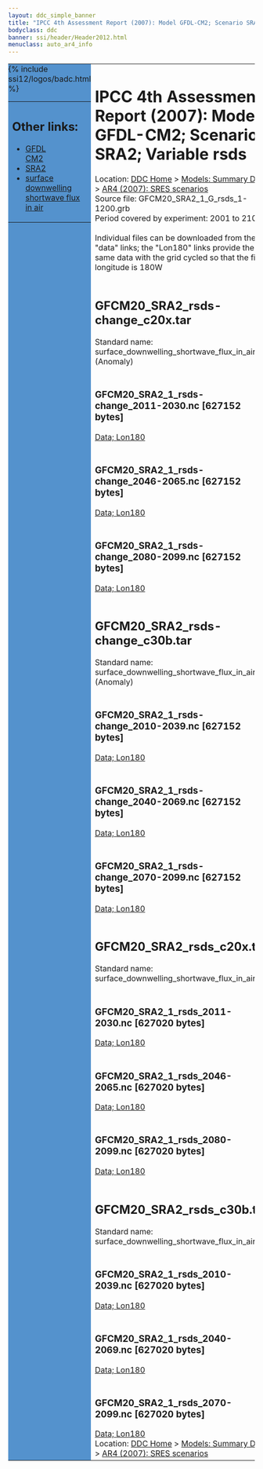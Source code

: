 ```yaml
---
layout: ddc_simple_banner
title: "IPCC 4th Assessment Report (2007): Model GFDL-CM2; Scenario SRA2; Variable rsds"
bodyclass: ddc
banner: ssi/header/Header2012.html
menuclass: auto_ar4_info
---
```



<table width="100%" border="0" cellspacing="0" cellpadding="0" style="border-collapse: collapse;">
<tr style="margin:0;padding:0;border:0;">
<td style="margin:0;padding:0;border:0;height:1pt;width:150pt;background:#5492CD;" valign="top" >

<div id="lh-col2" class="auto_ar4_info">
<table class="menumain" bgcolor="#5492CD" cellspacing="0" width="100%" border="0">
<tr><td>
<h2> Other links:</h2>
<ul>
<li><a href="/auto/ar4/model-GFDL-CM2.html">GFDL<br/>CM2</a></li>
<li><a href="/auto/ar4/scenario-SRA2.html">SRA2</a></li>
<li><a href="/auto/ar4/var-surface_downwelling_shortwave_flux_in_air.html">surface downwelling<br/> shortwave flux in air</a></li>
</ul>
</td></tr>
{% include ssi12/logos/badc.html %}
</table>
</div>
</td>
<td><h1>IPCC 4th Assessment Report (2007): Model GFDL-CM2; Scenario SRA2; Variable rsds</h1>

<!-- Breadcrumb1 -->
<div id="breadcrumb1" align="left">
Location: <a href="/index.html">DDC Home</a> > <a href="/sim/gcm_clim/">Models: Summary Data</a>
> <a href="/sim/gcm_clim/SRES_AR4/index.html">AR4 (2007): SRES scenarios</a>
</div>
<!-- End of Breadcrumb1 -->Source file: GFCM20_SRA2_1_G_rsds_1-1200.grb
<br/>
Period covered by experiment: 2001 to 2100<br/>
<br/>Individual files can be downloaded from the "data" links; the "Lon180" links provide the same data
         with the grid cycled so that the first longitude is 180W<br/>
<br/><h2>GFCM20_SRA2_rsds-change_c20x.tar</h2>
Standard name: surface_downwelling_shortwave_flux_in_air (Anomaly)<br>
<br/><h3>GFCM20_SRA2_1_rsds-change_2011-2030.nc [627152 bytes]</h3>
<a href="http://apps.ipcc-data.org/cgi-bin/downl/ar4_nc/rsds/GFCM20_SRA2_1_rsds-change_2011-2030.nc">Data; </a><a href="http://apps.ipcc-data.org/cgi-bin/downl/ar4_nc/rsds/GFCM20_SRA2_1_rsds-change_2011-2030.cyto180.nc"> Lon180</a><br/>
<br/><h3>GFCM20_SRA2_1_rsds-change_2046-2065.nc [627152 bytes]</h3>
<a href="http://apps.ipcc-data.org/cgi-bin/downl/ar4_nc/rsds/GFCM20_SRA2_1_rsds-change_2046-2065.nc">Data; </a><a href="http://apps.ipcc-data.org/cgi-bin/downl/ar4_nc/rsds/GFCM20_SRA2_1_rsds-change_2046-2065.cyto180.nc"> Lon180</a><br/>
<br/><h3>GFCM20_SRA2_1_rsds-change_2080-2099.nc [627152 bytes]</h3>
<a href="http://apps.ipcc-data.org/cgi-bin/downl/ar4_nc/rsds/GFCM20_SRA2_1_rsds-change_2080-2099.nc">Data; </a><a href="http://apps.ipcc-data.org/cgi-bin/downl/ar4_nc/rsds/GFCM20_SRA2_1_rsds-change_2080-2099.cyto180.nc"> Lon180</a><br/>
<br/><h2>GFCM20_SRA2_rsds-change_c30b.tar</h2>
Standard name: surface_downwelling_shortwave_flux_in_air (Anomaly)<br>
<br/><h3>GFCM20_SRA2_1_rsds-change_2010-2039.nc [627152 bytes]</h3>
<a href="http://apps.ipcc-data.org/cgi-bin/downl/ar4_nc/rsds/GFCM20_SRA2_1_rsds-change_2010-2039.nc">Data; </a><a href="http://apps.ipcc-data.org/cgi-bin/downl/ar4_nc/rsds/GFCM20_SRA2_1_rsds-change_2010-2039.cyto180.nc"> Lon180</a><br/>
<br/><h3>GFCM20_SRA2_1_rsds-change_2040-2069.nc [627152 bytes]</h3>
<a href="http://apps.ipcc-data.org/cgi-bin/downl/ar4_nc/rsds/GFCM20_SRA2_1_rsds-change_2040-2069.nc">Data; </a><a href="http://apps.ipcc-data.org/cgi-bin/downl/ar4_nc/rsds/GFCM20_SRA2_1_rsds-change_2040-2069.cyto180.nc"> Lon180</a><br/>
<br/><h3>GFCM20_SRA2_1_rsds-change_2070-2099.nc [627152 bytes]</h3>
<a href="http://apps.ipcc-data.org/cgi-bin/downl/ar4_nc/rsds/GFCM20_SRA2_1_rsds-change_2070-2099.nc">Data; </a><a href="http://apps.ipcc-data.org/cgi-bin/downl/ar4_nc/rsds/GFCM20_SRA2_1_rsds-change_2070-2099.cyto180.nc"> Lon180</a><br/>
<br/><h2>GFCM20_SRA2_rsds_c20x.tar</h2>
Standard name: surface_downwelling_shortwave_flux_in_air<br>
<br/><h3>GFCM20_SRA2_1_rsds_2011-2030.nc [627020 bytes]</h3>
<a href="http://apps.ipcc-data.org/cgi-bin/downl/ar4_nc/rsds/GFCM20_SRA2_1_rsds_2011-2030.nc">Data; </a><a href="http://apps.ipcc-data.org/cgi-bin/downl/ar4_nc/rsds/GFCM20_SRA2_1_rsds_2011-2030.cyto180.nc"> Lon180</a><br/>
<br/><h3>GFCM20_SRA2_1_rsds_2046-2065.nc [627020 bytes]</h3>
<a href="http://apps.ipcc-data.org/cgi-bin/downl/ar4_nc/rsds/GFCM20_SRA2_1_rsds_2046-2065.nc">Data; </a><a href="http://apps.ipcc-data.org/cgi-bin/downl/ar4_nc/rsds/GFCM20_SRA2_1_rsds_2046-2065.cyto180.nc"> Lon180</a><br/>
<br/><h3>GFCM20_SRA2_1_rsds_2080-2099.nc [627020 bytes]</h3>
<a href="http://apps.ipcc-data.org/cgi-bin/downl/ar4_nc/rsds/GFCM20_SRA2_1_rsds_2080-2099.nc">Data; </a><a href="http://apps.ipcc-data.org/cgi-bin/downl/ar4_nc/rsds/GFCM20_SRA2_1_rsds_2080-2099.cyto180.nc"> Lon180</a><br/>
<br/><h2>GFCM20_SRA2_rsds_c30b.tar</h2>
Standard name: surface_downwelling_shortwave_flux_in_air<br>
<br/><h3>GFCM20_SRA2_1_rsds_2010-2039.nc [627020 bytes]</h3>
<a href="http://apps.ipcc-data.org/cgi-bin/downl/ar4_nc/rsds/GFCM20_SRA2_1_rsds_2010-2039.nc">Data; </a><a href="http://apps.ipcc-data.org/cgi-bin/downl/ar4_nc/rsds/GFCM20_SRA2_1_rsds_2010-2039.cyto180.nc"> Lon180</a><br/>
<br/><h3>GFCM20_SRA2_1_rsds_2040-2069.nc [627020 bytes]</h3>
<a href="http://apps.ipcc-data.org/cgi-bin/downl/ar4_nc/rsds/GFCM20_SRA2_1_rsds_2040-2069.nc">Data; </a><a href="http://apps.ipcc-data.org/cgi-bin/downl/ar4_nc/rsds/GFCM20_SRA2_1_rsds_2040-2069.cyto180.nc"> Lon180</a><br/>
<br/><h3>GFCM20_SRA2_1_rsds_2070-2099.nc [627020 bytes]</h3>
<a href="http://apps.ipcc-data.org/cgi-bin/downl/ar4_nc/rsds/GFCM20_SRA2_1_rsds_2070-2099.nc">Data; </a><a href="http://apps.ipcc-data.org/cgi-bin/downl/ar4_nc/rsds/GFCM20_SRA2_1_rsds_2070-2099.cyto180.nc"> Lon180</a><br/>
<!-- Breadcrumb2 -->
<div id="breadcrumb2" align="left">
Location: <a href="/index.html">DDC Home</a> > <a href="/sim/gcm_clim/">Models: Summary Data</a>
> <a href="/sim/gcm_clim/SRES_AR4/index.html">AR4 (2007): SRES scenarios</a>
</div>
<!-- End of Breadcrumb2 --></td></tr></table>
